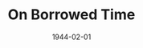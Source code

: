 ---
title: On Borrowed Time
month: 2
date: 1944-02-01
closing_date:
layout: productions
featured_image:
image_caption:
image_credit:
playbill:
Theatre: Theatre Jacksonville
Venue: Little Theatre
cast:
- Betty: Kilderry Blue Peat Smoke
- Demetria Riffle: Anne Eddy Smith
- Dr. Evans: Victor A. Norman
- Julian Northrup: John J. Maher
- Judge Martin's Boy: Bill Ives
- Marcia Giles: Marcia MacKintosh
- Mr. Brink: Roy Hudson
- Mr. Grimes: Harold Koller
- Mr. Pilbeam: William Pearce
- Nellie: Elsie Behner
- Pud: Danny Hackel Rosenberg
- Sheriff: Emil Hanna
crew:
- Director: Marcella Cisney
- Stage Manager: Velma Henning
- Lighting: Arlene Beach
- Make-up: Irma Stockwell
- Wardrobe: Mrs. T.H. Tennant
- Electrical Work: George Henning
- Properties: Elsie Behner
- Crew:
  - Alvin Register
  - Audrey Jordan
  - Bobbie Horne
  - C. Fred Irish
  - Irma Jean Manning
  - Irma Stockwell
  - Laurence Johnson
  - Lois Davidson
  - Louise Tennant
  - Margaret Irish
  - Mary Dee Larter
  - Mary Garcia
  - Naudain Ives
  - Robert Saunders
  - Rose Marie Schosser
  - Shirley Davidson
  - William Schosser
- Workman: Alvin Register, Jr.
orchestra:
external_links:
---